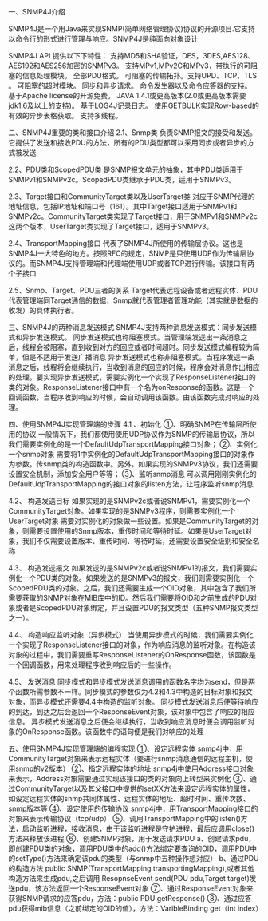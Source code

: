 一、SNMP4J介绍

SNMP4J是一个用Java来实现SNMP(简单网络管理协议)协议的开源项目.它支持以命令行的形式进行管理与响应。SNMP4J是纯面向对象设计

SNMP4J API 提供以下下特性：
支持MD5和SHA验证，DES，3DES,AES128、AES192和AES256加密的SNMPv3。
支持MPv1,MPv2C和MPv3，带执行的可阻塞的信息处理模块。
全部PDU格式。
可阻塞的传输拓扑。支持UPD、TCP、TLS 。
可阻塞的超时模块。
同步和异步请求。
命令发生器以及命令应答器的支持。
基于Apache license的开源免费。
JAVA 1.4.1或更高版本(2.0或更高版本需要jdk1.6及以上的支持)。
基于LOG4J记录日志。
使用GETBULK实现Row-based的有效的异步表格获取。
支持多线程。


二、SNMP4J重要的类和接口介绍
2.1、Snmp类
负责SNMP报文的接受和发送。它提供了发送和接收PDU的方法，所有的PDU类型都可以采用同步或者异步的方式被发送

2.2、PDU类和ScopedPDU类
是SNMP报文单元的抽象，其中PDU类适用于SNMPv1和SNMPv2c。ScopedPDU类继承于PDU类，适用于SNMPv3。

2.3、Target接口和CommunityTarget类以及UserTarget类
对应于SNMP代理的地址信息，包括IP地址和端口号（161）。其中Target接口适用于SNMPv1和SNMPv2c。CommunityTarget类实现了Target接口，用于SNMPv1和SNMPv2c这两个版本，UserTarget类实现了Target接口，适用于SNMPv3。

2.4、TransportMapping接口
代表了SNMP4J所使用的传输层协议。这也是SNMP4J一大特色的地方。按照RFC的规定，SNMP是只使用UDP作为传输层协议的。而SNMP4J支持管理端和代理端使用UDP或者TCP进行传输。该接口有两个子接口

2.5、Snmp、Target、PDU三者的关系
Target代表远程设备或者远程实体、PDU代表管理端同Target通信的数据，Snmp就代表管理者管理功能（其实就是数据的收发）的具体执行者。


三、SNMP4J的两种消息发送模式
SNMP4J支持两种消息发送模式：同步发送模式和异步发送模式。
同步发送模式也称阻塞模式。当管理端发送出一条消息之后，线程会被阻塞，直到收到对方的回应或者时间超时。同步发送模式编程较为简单，但是不适用于发送广播消息
异步发送模式也称非阻塞模式。当程序发送一条消息之后，线程将会继续执行，当收到消息的回应的时候，程序会对消息作出相应的处理。要实现异步发送模式，需要实例化一个实现了ResponseListener接口的类的对象。ResponseListener接口中有一个名为onResponse的函数。这是一个回调函数，当程序收到响应的时候，会自动调用该函数。由该函数完成对响应的处理。

四、使用SNMP4J实现管理端的步骤
4.1 、初始化
①、明确SNMP在传输层所使用的协议
一般情况下，我们都使用使用UDP协议作为SNMP的传输层协议，所以我们需要实例化的是一个DefaultUdpTransportMapping接口对象；
②、实例化一个snmp对象
需要将1中实例化的DefaultUdpTransportMapping接口的对象作为参数。传snmp类的构造函数中。另外，如果实现的SNMPv3协议，我们还需要设置安全机制，添加安全用户等等；
③、监听snmp消息
可以调用刚刚实例化的DefaultUdpTransportMapping的接口对象的listen方法，让程序监听snmp消息

4.2、 构造发送目标
如果实现的是SNMPv2c或者说SNMPv1，需要实例化一个CommunityTarget对象。如果实现的是SNMPv3程序，则需要实例化一个UserTarget对象
需要对实例化的对象做一些设置。如果是CommunityTarget的对象，则需要设置使用的Snmp版本，重传时间和等待时延。如果是UserTarget对象，我们不仅需要设置版本、重传时间、等待时延，还需要设置安全级别和安全名称

4.3、 构造发送报文
如果发送的是SNMPv2c或者说SNMPv1的报文，我们需要实例化一个PDU类的对象。如果发送的是SNMPv3的报文，我们则需要实例化一个ScopedPDU类的对象。之后，我们还需要生成一个OID对象，其中包含了我们所需要获取的SNMP对象在MIB库中的ID。然后我们需要将OID和之前生成的PDU对象或者是ScopedPDU对象绑定，并且设置PDU的报文类型（五种SNMP报文类型之一）。

4.4、 构造响应监听对象（异步模式）
当使用异步模式的时候，我们需要实例化一个实现了ResponseListener接口的对象，作为响应消息的监听对象。在构造该对象的过程中，我们需要重写ResponseListener的OnResponse函数，该函数是一个回调函数，用来处理程序收到响应后的一些操作。

4.5、 发送消息
同步模式和异步模式发送消息调用的函数名字均为send，但是两个函数所需参数不一样。同步模式的参数仅为4.2和4.3中构造的目标对象和报文对象，而异步模式还需要4.4中构造的监听对象。
同步模式发送消息后便等待响应的到达，到达之后会返回一个ResponseEvent对象，该对象中包含了响应的相应信息。
异步模式发送消息之后便会继续执行，当收到响应消息时便会调用监听对象的OnResponse函数。该函数中的语句便是我们对响应的处理


五、使用SNMP4J实现管理端的编程实现
①、设定远程实体
snmp4j中，用CommunityTarget对象来表示远程实体（要进行snmp消息通信的远程主机，使用snmp的v2版本）
②、指定远程实体的地址
snmp4j中使用Address接口对象来表示，Address对象需要通过实现该接口的类的对象向上转型来实例化
③、通过CommunityTarget以及其父接口中提供的setXX方法来设定远程实体的属性，如设定远程实体的snmp共同体属性、远程实体的地址、超时时间、重传次数、snmp版本等
④、设定使用的传输协议
snmp4j中，用TransportMapping接口的对象来表示传输协议（tcp/udp）
⑤、调用TransportMapping中的listen()方法，启动监听进程，接收消息，由于该监听进程是守护进程，最后应调用close()方法来释放该进程
⑥、创建SNMP对象，用于发送请求PDU
a、创建请求pdu，即创建PDU类的对象，调用PDU类中的add()方法绑定要查询的OID，调用PDU中的setType()方法来确定该pdu的类型（与snmp中五种操作想对应）
b、通过PDU的构造方法  public SNMP(TransportMapping transportingMapping),或者其他构造方法来生成pdu,之后调用 ResopnseEvent send(PDU pdu,Target target)发送pdu，该方法返回一个ResponseEvent对象
⑦、通过ResponseEvent对象来获得SNMP请求的应答pdu，方法：public PDU getResponse()
⑧、通过应答pdu获得mib信息（之前绑定的OID的值），方法：VaribleBinding get（int index）